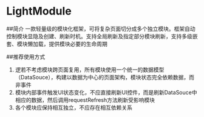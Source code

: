# LightModule

##简介
一款轻量级的模块化框架，可将复杂页面切分成多个独立模块。框架自动控制模块显隐及创建、刷新时机。支持全局刷新及指定部分模块刷新，支持多级嵌套、模块懒加载，提供模块必要的生命周期

##推荐使用方式

1. 逻若不考虑模块跨页面复用，所有模块使用一个统一的数据模型（DataSouce），构建以数据为中心的页面架构，模块状态完全依赖数据，而非事件
2. 模块内部事件触发UI状态变化，不应直接刷新UI控件，而是刷新DataSouce中相应的数据，然后调用requestRefresh方法刷新受影响模块
3. 各个模块应保持相互独立，不应存在相互依赖关系
	